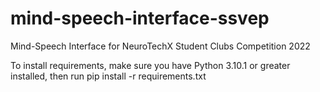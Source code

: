 # mind-speech-interface-ssvep
Mind-Speech Interface for NeuroTechX Student Clubs Competition 2022

To install requirements, make sure you have Python 3.10.1 or greater installed, then run
    pip install -r requirements.txt